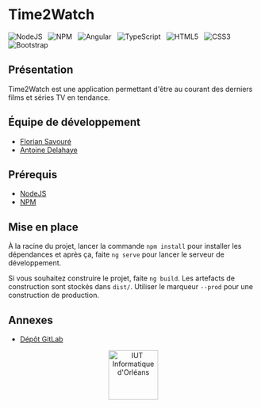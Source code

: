 # Time2Watch

![NodeJS](https://img.shields.io/badge/Node.js-43853D?style=for-the-badge&logo=node.js&logoColor=white)
&nbsp; ![NPM](https://img.shields.io/badge/npm-CB3837?style=for-the-badge&logo=npm&logoColor=white)
&nbsp; ![Angular](https://img.shields.io/badge/Angular-DD0031?style=for-the-badge&logo=angular&logoColor=white)
&nbsp; ![TypeScript](https://img.shields.io/badge/TypeScript-007ACC?style=for-the-badge&logo=typescript&logoColor=white)
&nbsp; ![HTML5](https://img.shields.io/badge/HTML5-E34F26?style=for-the-badge&logo=html5&logoColor=white)
&nbsp; ![CSS3](https://img.shields.io/badge/CSS3-1572B6?style=for-the-badge&logo=css3&logoColor=white)
&nbsp; ![Bootstrap](https://img.shields.io/badge/Bootstrap-563D7C?style=for-the-badge&logo=bootstrap&logoColor=white)

## Présentation

Time2Watch est une application permettant d'être au courant des derniers films et séries TV en tendance.

## Équipe de développement

- [Florian Savouré](https://github.com/P0SlX)
- [Antoine Delahaye](https://github.com/antoine-delahaye)

## Prérequis

- [NodeJS](https://nodejs.org/en/)
- [NPM](https://www.npmjs.com/)

## Mise en place

À la racine du projet, lancer la commande `npm install` pour installer les dépendances et après ça, faite
`ng serve` pour lancer le serveur de développement.

Si vous souhaitez construire le projet, faite `ng build`. Les artefacts de construction sont stockés dans
`dist/`. Utiliser le marqueur `--prod` pour une construction de production.

## Annexes

- [Dépôt GitLab](https://gitlab.com/Thomas-Jacquet/agenda-ludique)

<div style="text-align: center">
    <img src="https://i.imgur.com/PUTSirh.png" alt="IUT Informatique d'Orléans" height="100">
</div>
